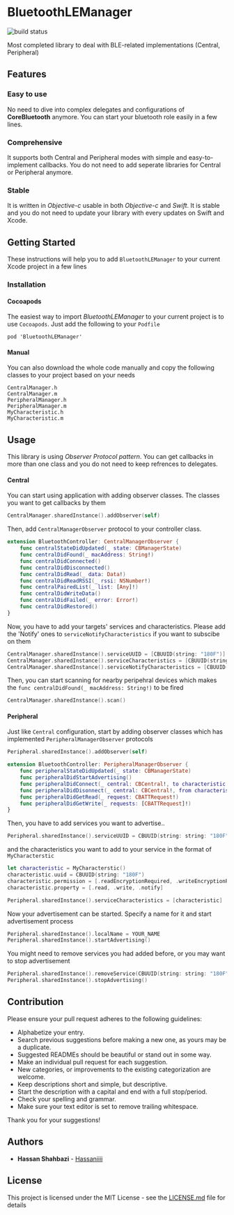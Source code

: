 # BluetoothLEManager
![build status](https://travis-ci.org/Hassaniiii/BluetoothLEManager.svg?branch=master)

Most completed library to deal with BLE-related implementations (Central, Peripheral)


## Features

### Easy to use
No need to dive into complex delegates and configurations of **CoreBluetooth** anymore. You can start your bluetooth role easily in a few lines.

### Comprehensive
It supports both Central and Peripheral modes with simple and easy-to-implement callbacks. You do not need to add seperate libraries for Central or Peripheral anymore.

### Stable
It is written in *Objective-c* usable in both *Objective-c* and *Swift*. It is stable and you do not need to update your library with every updates on Swift and Xcode.

## Getting Started
These instructions will help you to add `BluetoothLEManager` to your current Xcode project in a few lines

### Installation
#### Cocoapods
The easiest way to import *BluetoothLEManager* to your current project is to use `Cocoapods`. Just add the following to your `Podfile`

`pod 'BluetoothLEManager'`

#### Manual
You can also download the whole code manually and copy the following classes to your project based on your needs
```
CentralManager.h
CentralManager.m
PeripheralManager.h
PeripheralManager.m
MyCharacteristic.h
MyCharacteristic.m
```

## Usage
This library is using *Observer Protocol pattern*. You can get callbacks in more than one class and you do not need to keep refrences to delegates.


#### Central
You can start using application with adding observer classes. The classes you want to get callbacks by them
```swift
CentralManager.sharedInstance().addObserver(self)
```

Then, add `CentralManagerObserver` protocol to your controller class.
```swift
extension BluetoothController: CentralManagerObserver {
    func centralStateDidUpdated(_ state: CBManagerState)
    func centralDidFound(_ macAddress: String!)
    func centralDidConnected()
    func centralDidDisconnected()
    func centralDidRead(_ data: Data!)
    func centralDidReadRSSI(_ rssi: NSNumber!)
    func centralPairedList(_ list: [Any]!)
    func centralDidWriteData()
    func centralDidFailed(_ error: Error!)
    func centralDidRestored()
}
```
Now, you have to add your targets' services and characteristics. Please add the 'Notify' ones to `serviceNotifyCharacteristics` if you want to subscibe on them
```swift
CentralManager.sharedInstance().serviceUUID = [CBUUID(string: "180F")]
CentralManager.sharedInstance().serviceCharacteristics = [CBUUID(string: "212A")]
CentralManager.sharedInstance().serviceNotifyCharacteristics = [CBUUID(string: "212A")]
```

Then, you can start scanning for nearby peripehral devices which makes the `func centralDidFound(_ macAddress: String!)` to be fired
```swift
CentralManager.sharedInstance().scan()
```

#### Peripheral
Just like `Central` configuration, start by adding observer classes which has implemented `PeripheralManagerObserver` protocols
```swift
Peripheral.sharedInstance().addObserver(self)

extension BluetoothController: PeripheralManagerObserver {
    func peripheralStateDidUpdated(_ state: CBManagerState)
    func peripheralDidStartAdvertising()
    func peripheralDidConnect(_ central: CBCentral!, to characteristic: CBCharacteristic!)
    func peripheralDidDisonnect(_ central: CBCentral!, from characteristic: CBCharacteristic!)
    func peripheralDidGetRead(_ request: CBATTRequest!)
    func peripheralDidGetWrite(_ requests: [CBATTRequest]!)
}
```
Then, you have to add services you want to advertise..
```swift
Peripheral.sharedInstance().serviceUUID = CBUUID(string: string: "180F")
```
and the characteristics you want to add to your service in the format of `MyCharacterstic`
```swift
let characteristic = MyCharacterstic()
characteristic.uuid = CBUUID(string: "180F")
characteristic.permission = [.readEncryptionRequired, .writeEncryptionRequired]
characteristic.property = [.read, .write, .notify]

Peripheral.sharedInstance().serviceCharacteristics = [characteristic]
```
Now your advertisement can be started. Specify a name for it and start advertisement process
```swift
Peripheral.sharedInstance().localName = YOUR_NAME
Peripheral.sharedInstance().startAdvertising()
```
You might need to remove services you had added before, or you may want to stop advertisement
```swift
Peripheral.sharedInstance().removeService(CBUUID(string: string: "180F"))
Peripheral.sharedInstance().stopAdvertising()
```

## Contribution
Please ensure your pull request adheres to the following guidelines:

* Alphabetize your entry.
* Search previous suggestions before making a new one, as yours may be a duplicate.
* Suggested READMEs should be beautiful or stand out in some way.
* Make an individual pull request for each suggestion.
* New categories, or improvements to the existing categorization are welcome.
* Keep descriptions short and simple, but descriptive.
* Start the description with a capital and end with a full stop/period.
* Check your spelling and grammar.
* Make sure your text editor is set to remove trailing whitespace.

Thank you for your suggestions!

## Authors

* **Hassan Shahbazi** - [Hassaniiii](https://github.com/Hassaniiii)

## License
This project is licensed under the MIT License - see the [LICENSE.md](https://github.com/Hassaniiii/BLEManager/blob/master/LICENSE.md) file for details
